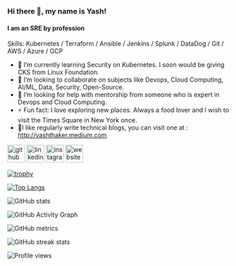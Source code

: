### Hi there 👋, my name is Yash!
#### I am an SRE by profession

Skills: Kubernetes / Terraform / Ansible / Jenkins / Splunk / DataDog / Git / AWS / Azure / GCP

- 🌱 I’m currently learning Security on Kubernetes. I soon would be giving CKS from Linux Foundation. 
- 👯 I’m looking to collaborate on subjects like Devops, Cloud Computing, AI/ML, Data, Security, Open-Source. 
- 🤔 I’m looking for help with mentorship from someone who is expert in Devops and Cloud Computing. 
- ⚡ Fun fact: I love exploring new places. Always a food lover and I wish to visit the Times Square in New York once. 
- 📖I like regularly write technical blogs, you can visit one at : http://yashthaker.medium.com


[<img src='https://cdn.jsdelivr.net/npm/simple-icons@3.0.1/icons/github.svg' alt='github' height='40'>](https://github.com/yashthr)  [<img src='https://cdn.jsdelivr.net/npm/simple-icons@3.0.1/icons/linkedin.svg' alt='linkedin' height='40'>](https://www.linkedin.com/in/yash-thaker-aws/)  [<img src='https://cdn.jsdelivr.net/npm/simple-icons@3.0.1/icons/instagram.svg' alt='instagram' height='40'>](https://www.instagram.com/yashthr/)  [<img src='https://cdn.jsdelivr.net/npm/simple-icons@3.0.1/icons/icloud.svg' alt='website' height='40'>](http://yashthaker.medium.com)  

[![trophy](https://github-profile-trophy.vercel.app/?username=yashthr)](https://github.com/ryo-ma/github-profile-trophy)

[![Top Langs](https://github-readme-stats.vercel.app/api/top-langs/?username=yashthr)](https://github.com/anuraghazra/github-readme-stats)

![GitHub stats](https://github-readme-stats.vercel.app/api?username=yashthr&show_icons=true)  

![GitHub Activity Graph](https://activity-graph.herokuapp.com/graph?username=yashthr)  

![GitHub metrics](https://metrics.lecoq.io/yashthr)  

![GitHub streak stats](https://github-readme-streak-stats.herokuapp.com/?user=yashthr)  

![Profile views](https://gpvc.arturio.dev/yashthr)  
